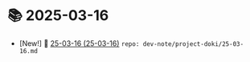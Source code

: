 # 📚 2025-03-16
- [New!] 📗 [25-03-16 (25-03-16)](https://til.qriosity.dev/dev-note/project-doki/25-03-16) `repo: dev-note/project-doki/25-03-16.md`
